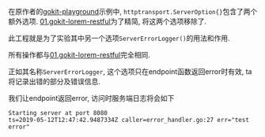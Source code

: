 在原作者的[gokit-playground]()示例中, `httptransport.ServerOption{}`包含了两个额外选项. [01.gokit-lorem-restful]()为了精简, 将这两个选项移除了. 

此工程就是为了实验其中另一个选项`ServerErrorLogger()`的用法和作用.

所有操作都与[01.gokit-lorem-restful]()完全相同.

正如其名称`ServerErrorLogger`, 这个选项只在endpoint函数返回error时有效, ta将记录出错的部分及错误信息.

我们让endpoint返回error, 访问时服务端日志将会如下

```
Starting server at port 8080
ts=2019-05-12T12:47:42.9487334Z caller=error_handler.go:27 err="test error"
```
